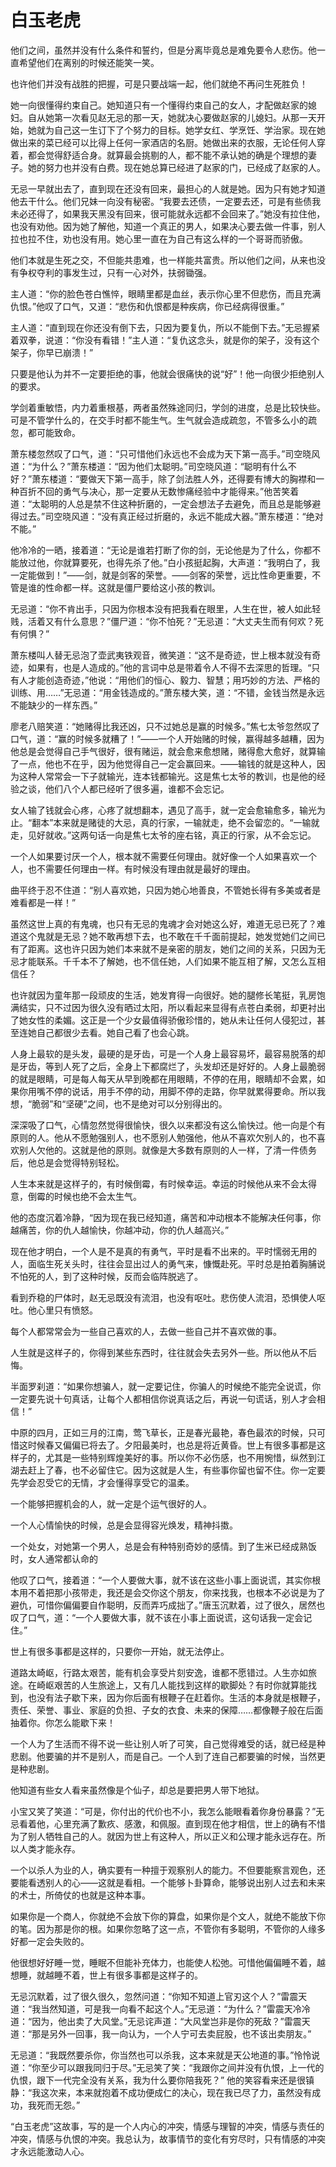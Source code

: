 # 白玉老虎

他们之间，虽然并没有什么条件和誓约，但是分离毕竟总是难免要令人悲伤。他一直希望他们在离别的时候还能笑一笑。

也许他们并没有战胜的把握，可是只要战端一起，他们就绝不再问生死胜负！

她一向很懂得约束自己。她知道只有一个懂得约束自己的女人，才配做赵家的媳妇。自从她第一次看见赵无忌的那一天，她就决心要做赵家的儿媳妇。从那一天开始，她就为自己这一生订下了个努力的目标。她学女红、学烹饪、学治家。现在她做出来的菜已经可以比得上任何一家酒店的名厨。她做出来的衣服，无论任何人穿着，都会觉得舒适合身。就算最会挑剔的人，都不能不承认她的确是个理想的妻子。她的努力也并没有白费。现在她总算已经进了赵家的门，已经成了赵家的人。

无忌一早就出去了，直到现在还没有回来，最担心的人就是她。因为只有她才知道他去干什么。他们兄妹一向没有秘密。“我要去还债，一定要去还，可是有些债我未必还得了，如果我天黑没有回来，很可能就永远都不会回来了。”她没有拉住他，也没有劝他。因为她了解他，知道一个真正的男人，如果决心要去做一件事，别人拉也拉不住，劝也没有用。她心里一直在为自己有这么样的一个哥哥而骄傲。

他们本就是生死之交，不但能共患难，也一样能共富贵。所以他们之间，从来也没有争权夺利的事发生过，只有一心对外，扶弱锄强。

主人道：“你的脸色苍白憔悴，眼睛里都是血丝，表示你心里不但悲伤，而且充满仇恨。”他叹了口气，又道：“悲伤和仇恨都是种疾病，你已经病得很重。”

主人道：“直到现在你还没有倒下去，只因为要复仇，所以不能倒下去。”无忌握紧着双拳，说道：“你没有看错！”主人道：“复仇这念头，就是你的架子，没有这个架子，你早已崩溃！”

只要是他认为并不一定要拒绝的事，他就会很痛快的说“好”！他一向很少拒绝别人的要求。

学剑着重敏悟，内力着重根基，两者虽然殊途同归，学剑的进度，总是比较快些。可是不管学什么的，在交手时都不能生气。生气就会造成疏忽，不管多么小的疏忽，都可能致命。

萧东楼忽然叹了口气，道：“只可惜他们永远也不会成为天下第一高手。”司空晓风道：“为什么？”萧东楼道：“因为他们太聪明。”司空晓风道：“聪明有什么不好？”萧东楼道：“要做天下第一高手，除了剑法胜人外，还得要有博大的胸襟和一种百折不回的勇气与决心，那一定要从无数惨痛经验中才能得来。”他苦笑着道：“太聪明的人总是禁不住这种折磨的，一定会想法子去避免，而且总是能够避得过去。”司空晓风道：“没有真正经过折磨的，永远不能成大器。”萧东楼道：“绝对不能。”

他冷冷的一晒，接着道：“无论是谁若打断了你的剑，无论他是为了什么，你都不能放过他，你就算要死，也得先杀了他。”白小孩挺起胸，大声道：“我明白了，我一定能做到！”——剑，就是剑客的荣誉。——剑客的荣誉，远比性命更重要，不管是谁的性命都一样。这就是僵尸要给这小孩的教训。

无忌道：“你不肯出手，只因为你根本没有把我看在眼里，人生在世，被人如此轻贱，活着又有什么意思？”僵尸道：“你不怕死？”无忌道：“大丈夫生而有何欢？死有何惧？”

萧东楼叫人替无忌泡了壶武夷铁观音，微笑道：“这不是奇迹，世上根本就没有奇迹，如果有，也是人造成的。”他的言词中总是带着令人不得不去深思的哲理。“只有人才能创造奇迹，”他说：“用他们的恒心、毅力、智慧；用巧妙的方法、严格的训练、用……”无忌道：“用金钱造成的。”萧东楼大笑，道：“不错，金钱当然是永远不能缺少的一样东西。”

廖老八赔笑道：“她赌得比我还凶，只不过她总是赢的时候多。”焦七太爷忽然叹了口气，道：“赢的时候多就糟了！”——一个人开始赌的时候，赢得越多越糟，因为他总是会觉得自己手气很好，很有赌运，就会愈来愈想赌，赌得愈大愈好，就算输了一点，他也不在乎，因为他觉得自己一定会赢回来。——输钱的就是这种人，因为这种人常常会一下子就输光，连本钱都输光。这是焦七太爷的教训，也是他的经验之谈，他们八个人都已经听了很多遍，谁都不会忘记。

女人输了钱就会心疼，心疼了就想翻本，遇见了高手，就一定会愈输愈多，输光为止。“翻本”本来就是赌徒的大忌，真的行家，一输就走，绝不会留恋的。“一输就走，见好就收。”这两句话一向是焦七太爷的座右铭，真正的行家，从不会忘记。

一个人如果要讨厌一个人，根本就不需要任何理由。就好像一个人如果喜欢一个人，也不需要任何理由一样。有时候没有理由就是最好的理由。

曲平终于忍不住道：“别人喜欢她，只因为她心地善良，不管她长得有多美或者是难看都是一样！”

虽然这世上真的有鬼魂，也只有无忌的鬼魂才会对她这么好，难道无忌已死了？难道这个鬼就是无忌？她不敢再想下去，也不敢在千千面前提起，她发觉她们之间已有了距离。这也许只因为她们本来就不是亲密的朋友，她们之间的关系，只因为无忌才能联系。千千本不了解她，也不信任她，人们如果不能互相了解，又怎么互相信任？

也许就因为童年那一段顽皮的生活，她发育得一向很好。她的腿修长笔挺，乳房饱满结实，只不过因为很久没有晒过太阳，所以看起来显得有点苍白柔弱，却更衬出了她女性的柔媚。这正是一个少女最值得骄傲珍惜的，她从未让任何人侵犯过，甚至连她自己都很少去看。她自己看了也会心跳。

人身上最软的是头发，最硬的是牙齿，可是一个人身上最容易坏，最容易脱落的却是牙齿，等到人死了之后，全身上下都腐烂了，头发却还是好好的。人身上最脆弱的就是眼睛，可是每人每天从早到晚都在用眼睛，不停的在用，眼睛却不会累，如果你用嘴不停的说话，用手不停的动，用脚不停的走路，你早就累得要命。所以我想，“脆弱”和“坚硬”之间，也不是绝对可以分别得出的。

深深吸了口气，心情忽然觉得很愉快，很久以来都没有这么愉快过。他一向是个有原则的人。他从不愿勉强别人，也不愿别人勉强他，他从不喜欢欠别人的，也不喜欢别人欠他的。这就是他的原则。就像是大多数有原则的人一样，了清一件债务后，他总是会觉得特别轻松。

人生本来就是这样子的，有时候倒霉，有时候幸运。幸运的时候他从来不会太得意，倒霉的时候也绝不会太生气。

他的态度沉着冷静，“因为现在我已经知道，痛苦和冲动根本不能解决任何事，你越痛苦，你的仇人越愉快，你越冲动，你的仇人越高兴。”

现在他才明白，一个人是不是真的有勇气，平时是看不出来的。平时懦弱无用的人，面临生死关头时，往往会显出过人的勇气来，慷慨赴死。平时总是拍着胸脯说不怕死的人，到了这种时候，反而会临阵脱逃了。

看到乔稳的尸体时，赵无忌既没有流泪，也没有呕吐。悲伤使人流泪，恐惧使人呕吐。他心里只有愤怒。

每个人都常常会为一些自己喜欢的人，去做一些自己并不喜欢做的事。

人生就是这样子的，你得到某些东西时，往往就会失去另外一些。所以他从不后悔。

半面罗刹道：“如果你想骗人，就一定要记住，你骗人的时候绝不能完全说谎，你一定要先说十句真话，让每个人都相信你说真话之后，再说一句谎话，别人才会相信！”

中原的四月，正如三月的江南，莺飞草长，正是春光最艳，春色最浓的时候，只可惜这时候春又偏偏已将去了。夕阳最美时，也总是将近黄昏。世上有很多事都是这样子的，尤其是一些特别辉煌美好的事。所以你不必伤感，也不用惋惜，纵然到江湖去赶上了春，也不必留住它。因为这就是人生，有些事你留也留不住。你一定要先学会忍受它的无情，才会懂得享受它的温柔。

一个能够把握机会的人，就一定是个运气很好的人。

一个人心情愉快的时候，总是会显得容光焕发，精神抖擞。

一个处女，对她第一个男人，总是会有种特别奇妙的感情。到了生米已经成熟饭时，女人通常都认命的

他叹了口气，接着道：“一个人要做大事，就不该在这些小事上面说谎，其实你根本用不着把那小孩带走，我还是会交你这个朋友，你来找我，也根本不必说是为了避仇，可惜你偏偏要自作聪明，反而弄巧成拙了。”唐玉沉默着，过了很久，居然也叹了口气，道：“一个人要做大事，就不该在小事上面说谎，这句话我一定会记住。”

世上有很多事都是这样的，只要你一开始，就无法停止。

道路太崎岖，行路太艰苦，能有机会享受片刻安逸，谁都不愿错过。人生亦如旅途。在崎岖艰苦的人生旅途上，又有几人能找到这样的歇脚处？有时你就算能找到，也没有法子歇下来，因为你后面有根鞭子在赶着你。生活的本身就是根鞭子，责任、荣誉、事业、家庭的负担、子女的衣食、未来的保障……都像鞭子般在后面抽着你。你怎么能歇下来！

一个人为了生活而不得不说一些让别人听了可笑，自己觉得难受的话，就已经是种悲剧。他要骗的并不是别人，而是自己。一个人到了连自己都要骗的时候，当然更是种悲剧。

他知道有些女人看来虽然像是个仙子，却总是要把男人带下地狱。

小宝又笑了笑道：“可是，你付出的代价也不小，我怎么能眼看着你身份暴露？”无忌看着他，心里充满了歉疚、感激，和佩服。直到现在他才相信，世上的确有不惜为了别人牺牲自己的人。就因为世上有这种人，所以正义和公理才能永远存在。所以人类才能永存。

一个以杀人为业的人，确实要有一种擅于观察别人的能力。不但要能察言观色，还要能看透别人的心——这就是看相。一个能够卜卦算命，能够说出别人过去和未来的术士，所倚仗的也就是这种本事。

如果你是一个商人，你就绝不会放下你的算盘，如果你是个文人，就绝不能放下你的笔。因为那是你的根。如果你忽略了这一点，不管你有多聪明，不管你的人缘多好都一定会失败的。

他很想好好睡一觉，睡眠不但能补充体力，也能使人松弛。可惜他偏偏睡不着，越想睡，就越睡不着，世上有很多事都是这样子的。

无忌沉默着，过了很久很久，忽然问道：“你知不知道上官刃这个人？”雷震天道：“我当然知道，可是我一向看不起这个人。”无忌道：“为什么？”雷震天冷冷道：“因为，他出卖了大风堂。”无忌诧声道：“大风堂岂非是你的死敌？”雷震天道：“那是另外一回事，我一向认为，一个人宁可去卖屁股，也不该出卖朋友。”

无忌道：“我既然要杀你，你当然也可以杀我，这本来就是天公地道的事。”怜怜说道：“你至少可以跟我同归于尽。”无忌笑了笑：“我跟你之间并没有仇恨，上一代的仇恨，跟下一代完全没有关系，我为什么要你陪我死？”
他的笑容看来还是很镇静：“我这次来，本来就抱着不成功便成仁的决心，现在我已尽了力，虽然没有成功，我死而无怨。”

“白玉老虎”这故事，写的是一个人内心的冲突，情感与理智的冲突，情感与责任的冲突，情感与仇恨的冲突。我总认为，故事情节的变化有穷尽时，只有情感的冲突才永远能激动人心。
